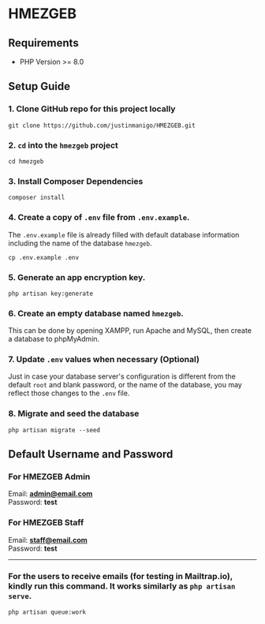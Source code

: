 # HMEZGEB

## Requirements
- PHP Version >= 8.0

## Setup Guide
### 1. Clone GitHub repo for this project locally
```
git clone https://github.com/justinmanigo/HMEZGEB.git
```
### 2. `cd` into the `hmezgeb` project
```
cd hmezgeb
```
### 3. Install Composer Dependencies
```
composer install
```
### 4. Create a copy of `.env` file from `.env.example`. 
The `.env.example` file is already filled with default database information including the name of the database `hmezgeb`.
```
cp .env.example .env
```
### 5. Generate an app encryption key.
```
php artisan key:generate
```
### 6. Create an empty database named `hmezgeb`.
This can be done by opening XAMPP, run Apache and MySQL, then create a database to phpMyAdmin.
### 7. Update `.env` values when necessary (Optional)
Just in case your database server's configuration is different from the default `root` and blank password, or the name of the database, you may reflect those changes to the `.env` file.
### 8. Migrate and seed the database
```
php artisan migrate --seed
```
## Default Username and Password
### For HMEZGEB Admin
Email: **admin@email.com**<br>
Password: **test**

### For HMEZGEB Staff
Email: **staff@email.com**<br>
Password: **test**

---

### For the users to receive emails (for testing in Mailtrap.io), kindly run this command. It works similarly as `php artisan serve`.
```
php artisan queue:work
```
